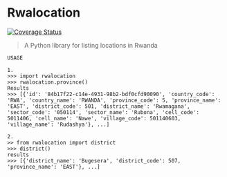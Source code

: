 # Rwalocation
[![Coverage Status](https://coveralls.io/repos/github/Kasulejoseph/Ahantu/badge.svg?branch=tests)](https://coveralls.io/github/Kasulejoseph/Ahantu?branch=tests)
> A Python library for listing locations in Rwanda 

```
USAGE

1.
>>> import rwalocation 
>>> rwalocation.province()
Results
>>> [{'id': '84b17f22-c14e-4931-98b2-bdf0cfd90090', 'country_code': 'RWA', 'country_name': 'RWANDA', 'province_code': 5, 'province_name': 'EAST', 'district_code': 501, 'district_name': 'Rwamagana', 'sector_code': '050114', 'sector_name': 'Rubona', 'cell_code': 5011406, 'cell_name': 'Nawe', 'village_code': 501140603, 'village_name': 'Rudashya'}, ...]

2. 
>> from rwalocation import district
>>> district()
results
>>> [{'district_name': 'Bugesera', 'district_code': 507, 'province_name': 'EAST'}, ...]

```
